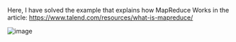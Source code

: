Here, I have solved the example that explains how MapReduce Works in the article: https://www.talend.com/resources/what-is-mapreduce/

![image](https://github.com/rahulkriplani/PySpark_Examples/assets/54098163/fcc4ec9d-582d-477b-ad2a-17fac35a3bcf)
